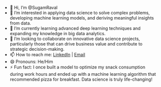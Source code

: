- 👋 Hi, I’m @SugamRaval
- 👀 I’m interested in applying data science to solve complex problems, developing machine learning models, and deriving meaningful insights from data.
- 🌱 I’m currently learning advanced deep learning techniques and expanding my knowledge in big data analytics.
- 💞️ I’m looking to collaborate on innovative data science projects, particularly those that can drive business value and contribute to strategic decision-making.
- 📫 How to reach me: [LinkedIn]([https://www.linkedin.com/in/sugamraval]) | [Email](mailto:sugamraval@example.com)
- 😄 Pronouns: He/Him
- ⚡ Fun fact: I once built a model to optimize my snack consumption during work hours and ended up with a machine learning algorithm that recommended pizza for breakfast. Data science is truly life-changing!



<!---
SugamRaval/SugamRaval is a ✨ special ✨ repository because its `README.md` (this file) appears on your GitHub profile.
You can click the Preview link to take a look at your changes.
--->
